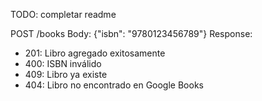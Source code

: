 TODO: completar readme

POST /books
Body: {"isbn": "9780123456789"}
Response: 
- 201: Libro agregado exitosamente
- 400: ISBN inválido
- 409: Libro ya existe
- 404: Libro no encontrado en Google Books


